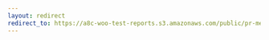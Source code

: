 ```yaml
---
layout: redirect
redirect_to: https://a8c-woo-test-reports.s3.amazonaws.com/public/pr-merge/45468/api/index.html
---
```

